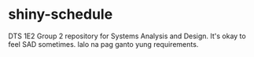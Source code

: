 # shiny-schedule
DTS 1E2 Group 2 repository for Systems Analysis and Design. It's okay to feel SAD sometimes. lalo na pag ganto yung requirements.
